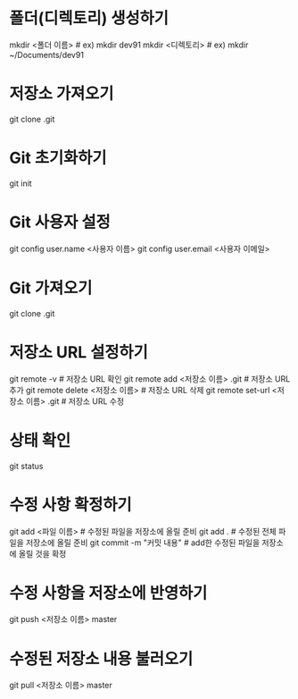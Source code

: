 # 폴더(디렉토리) 생성하기
mkdir <폴더 이름>	# ex) mkdir dev91
mkdir <디렉토리>	# ex) mkdir ~/Documents/dev91 

# 저장소 가져오기
git clone <URL>.git

# Git 초기화하기
git init

# Git 사용자 설정
git config user.name <사용자 이름>
git config user.email <사용자 이메일>

# Git 가져오기
git clone <URL>.git

# 저장소 URL 설정하기
git remote -v					# 저장소 URL 확인
git remote add <저장소 이름> <URL>.git		# 저장소 URL 추가
git remote delete <저장소 이름>			# 저장소 URL 삭제
git remote set-url <저장소 이름> <URL>.git	# 저장소 URL 수정

# 상태 확인
git status

# 수정 사항 확정하기
git add <파일 이름>		# 수정된 파일을 저장소에 올릴 준비
git add .			# 수정된 전체 파일을 저장소에 올릴 준비
git commit -m "커밋 내용"	# add한 수정된 파일을 저장소에 올릴 것을 확정

# 수정 사항을 저장소에 반영하기
git push <저장소 이름> master

# 수정된 저장소 내용 불러오기
git pull <저장소 이름> master
